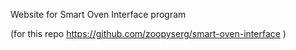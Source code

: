  Website for Smart Oven Interface program
 
 (for this repo https://github.com/zoopyserg/smart-oven-interface )
